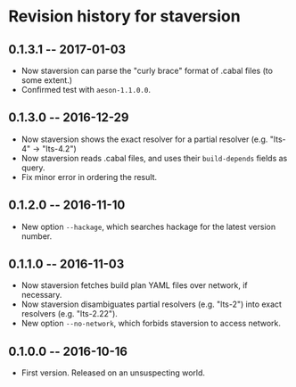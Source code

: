 # Revision history for staversion

## 0.1.3.1  -- 2017-01-03

* Now staversion can parse the "curly brace" format of .cabal files (to some extent.)
* Confirmed test with `aeson-1.1.0.0`.

## 0.1.3.0  -- 2016-12-29

* Now staversion shows the exact resolver for a partial resolver (e.g. "lts-4" -> "lts-4.2")
* Now staversion reads .cabal files, and uses their `build-depends` fields as query.
* Fix minor error in ordering the result.

## 0.1.2.0  -- 2016-11-10

* New option `--hackage`, which searches hackage for the latest version number.

## 0.1.1.0  -- 2016-11-03

* Now staversion fetches build plan YAML files over network, if necessary.
* Now staversion disambiguates partial resolvers (e.g. "lts-2") into exact resolvers (e.g. "lts-2.22").
* New option `--no-network`, which forbids staversion to access network.

## 0.1.0.0  -- 2016-10-16

* First version. Released on an unsuspecting world.
